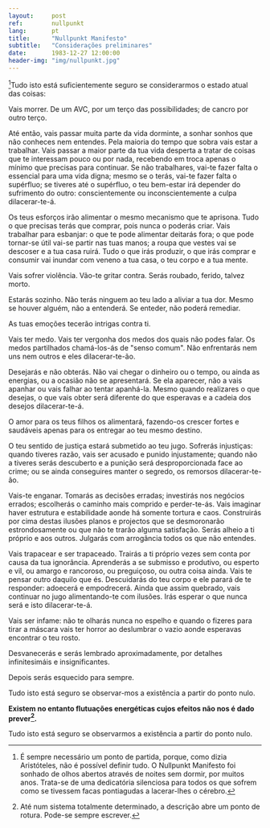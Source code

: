 ```yaml
---
layout:     post
ref:		nullpunkt
lang: 		pt
title:      "Nullpunkt Manifesto"
subtitle:   "Considerações preliminares"
date:       1983-12-27 12:00:00
header-img: "img/nullpunkt.jpg"
---
```


[^1]Tudo isto está suficientemente seguro se considerarmos o estado atual das coisas:

Vais morrer. De um AVC, por um terço das possibilidades; de cancro por outro terço. 

Até então, vais passar muita parte da vida dorminte, a sonhar sonhos que não conheces nem entendes.
Pela maioria do tempo que sobra vais estar a trabalhar. Vais passar a maior parte da tua vida desperta a tratar de coisas que te interessam pouco ou por nada, recebendo em troca apenas o mínimo que precisas para continuar.
Se não trabalhares, vai-te fazer falta o essencial para uma vida digna; mesmo se o terás, vai-te fazer falta o supérfluo; se tiveres até o supérfluo, o teu bem-estar irá depender do sufrimento do outro: conscientemente ou inconscientemente a culpa dilacerar-te-á.

Os teus esforços irão alimentar o mesmo mecanismo que te aprisona. Tudo o que precisas terás que comprar, pois nunca o poderás criar. Vais trabalhar para esbanjar: o que te pode alimentar deitarás fora; o que pode tornar-se útil vai-se partir nas tuas manos; a roupa que vestes vai se descoser e a tua casa ruirá. Tudo o que irás produzir, o que irás comprar e consumir vai inundar com veneno a tua casa, o teu corpo e a tua mente.

Vais sofrer violência. Vão-te gritar contra. Serás roubado, ferido, talvez morto.

Estarás sozinho. Não terás ninguem ao teu lado a aliviar a tua dor. Mesmo se houver alguém, não a entenderá. Se enteder, não poderá remediar.

As tuas emoções tecerão intrigas contra ti.

Vais ter medo.
Vais ter vergonha dos medos dos quais não podes falar. Os medos partilhados chamá-los-ás de "senso comum". Não enfrentarás nem uns nem outros e eles dilacerar-te-ão.

Desejarás e não obterás. Não vai chegar o dinheiro ou o tempo, ou ainda as energias, ou a ocasião não se apresentará. Se ela aparecer, não a vais apanhar ou vais falhar ao tentar apanhá-la. Mesmo quando realizares o que desejas, o que vais obter será diferente do que esperavas e a cadeia dos desejos dilacerar-te-á.

O amor para os teus filhos os alimentará, fazendo-os crescer fortes e saudáveis apenas para os entregar ao teu mesmo destino.

O teu sentido de justiça estará submetido ao teu jugo. Sofrerás injustiças: quando tiveres razão, vais ser acusado e punido injustamente; quando não a tiveres serás descuberto e a punição será desproporcionada face ao crime; ou se ainda conseguires manter o segredo, os remorsos dilacerar-te-ão.

Vais-te enganar. Tomarás as decisões erradas; investirás nos negócios errados; escolherás o caminho mais comprido e perder-te-ás.
Vais imaginar haver estrutura e estabilidade aonde há somente tortura e caos. Construirás por cima destas ilusões planos e projectos que se desmoronarão estrondosamente ou que não te trarão alguma satisfação. Serás alheio a ti próprio e aos outros. Julgarás com arrogância todos os que não entendes.

Vais trapacear e ser trapaceado. Trairás a ti próprio vezes sem conta por causa da tua ignorância. Aprenderás a se submisso e produtivo, ou esperto e vil, ou amargo e rancoroso, ou preguiçoso, ou outra coisa ainda.
Vais te pensar outro daquilo que és. Descuidarás do teu corpo e ele parará de te responder: adoecerá e empodrecerá. Ainda que assim quebrado, vais continuar no jugo alimentando-te com ilusões. Irás esperar o que nunca será e isto dilacerar-te-á.

Vais ser infame: não te olharás nunca no espelho e quando o fizeres para tirar a máscara vais ter horror ao deslumbrar o vazio aonde esperavas encontrar o teu rosto. 

Desvanecerás e serás lembrado aproximadamente, por detalhes infinitesimáis e insignificantes. 

Depois serás esquecido para sempre.

Tudo isto está seguro se observar-mos a existência a partir do ponto nulo.

**Existem no entanto flutuações energéticas cujos efeitos não nos é dado prever[^2].**

Tudo isto está seguro se observarmos a existência a partir do ponto nulo.

[^1]: É sempre necessário um ponto de partida, porque, como dizia Aristóteles, não é possível definir tudo. O Nullpunkt Manifesto foi sonhado de olhos abertos através de noites sem dormir, por muitos anos. Trata-se de uma dedicatória silenciosa para todos os que sofrem como se tivessem facas pontiagudas a lacerar-lhes o cérebro. 

[^2]: Até num sistema totalmente determinado, a descrição abre um ponto de rotura. Pode-se sempre escrever.
